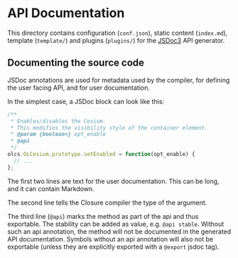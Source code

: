 # API Documentation

This directory contains configuration (`conf.json`), static content (`index.md`), template (`template/`) and plugins (`plugins/`) for the [JSDoc3](http://usejsdoc.org/) API generator.

## Documenting the source code

JSDoc annotations are used for metadata used by the compiler, for defining the user facing API, and for user documentation.

In the simplest case, a JSDoc block can look like this:
```js
/**
 * Enables/disables the Cesium.
 * This modifies the visibility style of the container element.
 * @param {boolean=} opt_enable
 * @api
 */
olcs.OLCesium.prototype.setEnabled = function(opt_enable) {
  // ...
};
```
The first two lines are text for the user documentation. This can be long, and it can contain Markdown.

The second line tells the Closure compiler the type of the argument.

The third line (`@api`) marks the method as part of the api and thus exportable. The stability can be added as value, e.g. `@api stable`. Without such an api annotation, the method will not be documented in the generated API documentation. Symbols without an api annotation will also not be exportable (unless they are explicitly exported with a `@export` jsdoc tag).
